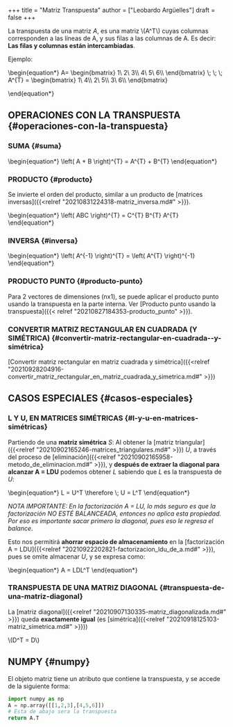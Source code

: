+++
title = "Matriz Transpuesta"
author = ["Leobardo Argüelles"]
draft = false
+++

La transpuesta de una matriz _A_, es una matriz \\(A^T\\) cuyas columnas
corresponden a las líneas de A, y sus filas a las columnas de A.
Es decir: **Las filas y columnas están intercambiadas**.

Ejemplo:

\begin{equation\*}
A=
\begin{bmatrix}
1\ 2\ 3\\\\
4\ 5\ 6\\\\
\end{bmatrix}
\\; \\; \\;
A^{T} =
\begin{bmatrix}
1\ 4\\\\
2\ 5\\\\
3\ 6\\\\
\end{bmatrix}

\end{equation\*}


## OPERACIONES CON LA TRANSPUESTA {#operaciones-con-la-transpuesta}


### SUMA {#suma}

\begin{equation\*}
\left( A + B \right)^{T} = A^{T} + B^{T}
\end{equation\*}


### PRODUCTO {#producto}

Se invierte el orden del producto, similar a un producto de [matrices inversas]({{<relref "20210831224318-matriz_inversa.md#" >}}).

\begin{equation\*}
\left( ABC \right)^{T} = C^{T} B^{T} A^{T}
\end{equation\*}


### INVERSA {#inversa}

\begin{equation\*}
\left( A^{-1} \right)^{T} = \left( A^{T} \right)^{-1}
\end{equation\*}


### PRODUCTO PUNTO {#producto-punto}

Para 2 vectores de dimensiones (nx1), se puede aplicar el producto punto
usando la transpuesta en la parte interna.
Ver [Producto punto usando la transpuesta]({{< relref "20210827184353-producto_punto" >}}).


### CONVERTIR MATRIZ RECTANGULAR EN CUADRADA (Y SIMÉTRICA) {#convertir-matriz-rectangular-en-cuadrada--y-simétrica}

[Convertir matriz rectangular en matriz cuadrada y simétrica]({{<relref "20210928204916-convertir_matriz_rectangular_en_matriz_cuadrada_y_simetrica.md#" >}})


## CASOS ESPECIALES {#casos-especiales}


### L Y U, EN MATRICES SIMÉTRICAS {#l-y-u-en-matrices-simétricas}

Partiendo de una **matriz simétrica** _S_:
Al obtener la [matriz triangular]({{<relref "20210902165246-matrices_triangulares.md#" >}}) _U_, a través del proceso de [eliminación]({{<relref "20210902165958-metodo_de_eliminacion.md#" >}}),
y **después de extraer la diagonal para alcanzar A = LDU**
podemos obtener _L_ sabiendo que _L_ es la transpuesta de _U_:

\begin{equation\*}
L = U^T \therefore \\; U = L^T
\end{equation\*}

_NOTA IMPORTANTE: En la factorización A = LU, lo más seguro es que la factorización_
_NO ESTÉ BALANCEADA, entonces no aplica esta propiedad. Por eso es_
_importante sacar primero la diagonal, pues eso le regresa el balance_.

Esto nos permitirá **ahorrar espacio de almacenamiento** en la
[factorización A = LDU]({{<relref "20210922202821-factorizacion_ldu_de_a.md#" >}}), pues se omite almacenar _U_, y se expresa como:

\begin{equation\*}
A = LDL^T
\end{equation\*}


### TRANSPUESTA DE UNA MATRIZ DIAGONAL {#transpuesta-de-una-matriz-diagonal}

La [matriz diagonal]({{<relref "20210907130335-matriz_diagonalizada.md#" >}}) queda **exactamente igual** (es [simétrica]({{<relref "20210918125103-matriz_simetrica.md#" >}}))

\\(D^T = D\\)


## NUMPY {#numpy}

El objeto matriz tiene un atributo que contiene la transpuesta, y se
accede de la siguiente forma:

```python
import numpy as np
A = np.array([[1,2,3],[4,5,6]])
# Esta de abajo sera la transpuesta
return A.T
```
